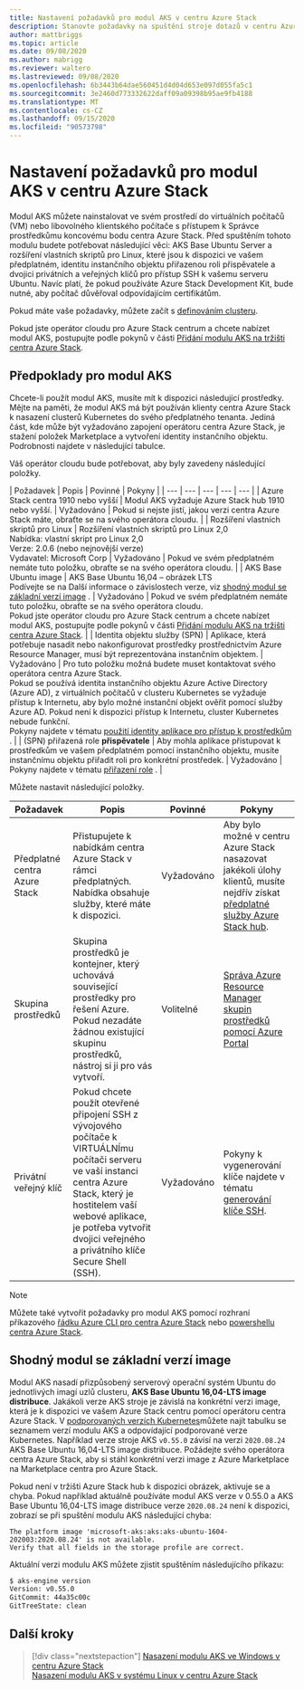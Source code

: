 ```yaml
---
title: Nastavení požadavků pro modul AKS v centru Azure Stack
description: Stanovte požadavky na spuštění stroje dotazů v centru Azure Stack.
author: mattbriggs
ms.topic: article
ms.date: 09/08/2020
ms.author: mabrigg
ms.reviewer: waltero
ms.lastreviewed: 09/08/2020
ms.openlocfilehash: 6b3443b64dae560451d4d04d653e097d055fa5c1
ms.sourcegitcommit: 3e2460d773332622daff09a09398b95ae9fb4188
ms.translationtype: MT
ms.contentlocale: cs-CZ
ms.lasthandoff: 09/15/2020
ms.locfileid: "90573798"
---
```

# <a name="set-up-the-prerequisites-for-the-aks-engine-on-azure-stack-hub"></a>Nastavení požadavků pro modul AKS v centru Azure Stack

Modul AKS můžete nainstalovat ve svém prostředí do virtuálních počítačů (VM) nebo libovolného klientského počítače s přístupem k Správce prostředkůmu koncovému bodu centra Azure Stack. Před spuštěním tohoto modulu budete potřebovat následující věci: AKS Base Ubuntu Server a rozšíření vlastních skriptů pro Linux, které jsou k dispozici ve vašem předplatném, identitu instančního objektu přiřazenou roli přispěvatele a dvojici privátních a veřejných klíčů pro přístup SSH k vašemu serveru Ubuntu. Navíc platí, že pokud používáte Azure Stack Development Kit, bude nutné, aby počítač důvěřoval odpovídajícím certifikátům.

Pokud máte vaše požadavky, můžete začít s [definováním clusteru](azure-stack-kubernetes-aks-engine-deploy-cluster.md).

Pokud jste operátor cloudu pro Azure Stack centrum a chcete nabízet modul AKS, postupujte podle pokynů v části [Přidání modulu AKS na tržišti centra Azure Stack](../operator/azure-stack-aks-engine.md).

## <a name="prerequisites-for-the-aks-engine"></a>Předpoklady pro modul AKS

Chcete-li použít modul AKS, musíte mít k dispozici následující prostředky. Mějte na paměti, že modul AKS má být používán klienty centra Azure Stack k nasazení clusterů Kubernetes do svého předplatného tenanta. Jediná část, kde může být vyžadováno zapojení operátoru centra Azure Stack, je stažení položek Marketplace a vytvoření identity instančního objektu. Podrobnosti najdete v následující tabulce.

Váš operátor cloudu bude potřebovat, aby byly zavedeny následující položky.

| Požadavek | Popis | Povinné | Pokyny |
| --- | --- | --- | --- | --- |
| Azure Stack centra 1910 nebo vyšší | Modul AKS vyžaduje Azure Stack hub 1910 nebo vyšší. | Vyžadováno | Pokud si nejste jistí, jakou verzi centra Azure Stack máte, obraťte se na svého operátora cloudu. |
| Rozšíření vlastních skriptů pro Linux | Rozšíření vlastních skriptů pro Linux 2,0<br>Nabídka: vlastní skript pro Linux 2,0<br>Verze: 2.0.6 (nebo nejnovější verze)<br>Vydavatel: Microsoft Corp | Vyžadováno | Pokud ve svém předplatném nemáte tuto položku, obraťte se na svého operátora cloudu. |
| AKS Base Ubuntu image | AKS Base Ubuntu 16,04 – obrázek LTS<br>Podívejte se na Další informace o závislostech verze, viz [shodný modul se základní verzí image](#matching-engine-to-base-image-version) . | Vyžadováno | Pokud ve svém předplatném nemáte tuto položku, obraťte se na svého operátora cloudu.<br> Pokud jste operátor cloudu pro Azure Stack centrum a chcete nabízet modul AKS, postupujte podle pokynů v části [Přidání modulu AKS na tržišti centra Azure Stack](../operator/azure-stack-aks-engine.md). |
| Identita objektu služby (SPN) |  Aplikace, která potřebuje nasadit nebo nakonfigurovat prostředky prostřednictvím Azure Resource Manager, musí být reprezentována instančním objektem. | Vyžadováno | Pro tuto položku možná budete muset kontaktovat svého operátora centra Azure Stack.<br>Pokud se používá identita instančního objektu Azure Active Directory (Azure AD), z virtuálních počítačů v clusteru Kubernetes se vyžaduje přístup k Internetu, aby bylo možné instanční objekt ověřit pomocí služby Azure AD. Pokud není k dispozici přístup k Internetu, cluster Kubernetes nebude funkční.<br>Pokyny najdete v tématu [použití identity aplikace pro přístup k prostředkům](../operator/azure-stack-create-service-principals.md) . |
| (SPN) přiřazená role **přispěvatele** | Aby mohla aplikace přistupovat k prostředkům ve vašem předplatném pomocí instančního objektu, musíte instančnímu objektu přiřadit roli pro konkrétní prostředek. | Vyžadováno | Pokyny najdete v tématu [přiřazení role](../operator/azure-stack-create-service-principals.md#assign-a-role) . |


Můžete nastavit následující položky.

| Požadavek | Popis | Povinné | Pokyny |
| --- | --- | --- | --- |
| Předplatné centra Azure Stack | Přistupujete k nabídkám centra Azure Stack v rámci předplatných. Nabídka obsahuje služby, které máte k dispozici. | Vyžadováno | Aby bylo možné v centru Azure Stack nasazovat jakékoli úlohy klientů, musíte nejdřív získat [předplatné služby Azure Stack hub](./azure-stack-subscribe-services.md). |
| Skupina prostředků | Skupina prostředků je kontejner, který uchovává související prostředky pro řešení Azure. Pokud nezadáte žádnou existující skupinu prostředků, nástroj si ji pro vás vytvoří. | Volitelné | [Správa Azure Resource Manager skupin prostředků pomocí Azure Portal](/azure/azure-resource-manager/manage-resource-groups-portal) |
| Privátní veřejný klíč | Pokud chcete použít otevřené připojení SSH z vývojového počítače k VIRTUÁLNÍmu počítači serveru ve vaší instanci centra Azure Stack, který je hostitelem vaší webové aplikace, je potřeba vytvořit dvojici veřejného a privátního klíče Secure Shell (SSH). | Vyžadováno | Pokyny k vygenerování klíče najdete v tématu [generování klíče SSH](./azure-stack-dev-start-howto-ssh-public-key.md).|


> [!NOTE]  
> Můžete také vytvořit požadavky pro modul AKS pomocí rozhraní příkazového [řádku Azure CLI pro centra Azure Stack](./azure-stack-version-profiles-azurecli2.md) nebo [powershellu centra Azure Stack](../operator/azure-stack-powershell-install.md).

## <a name="matching-engine-to-base-image-version"></a>Shodný modul se základní verzí image

Modul AKS nasadí přizpůsobený serverový operační systém Ubuntu do jednotlivých imagí uzlů clusteru, **AKS Base Ubuntu 16,04-LTS image distribuce**. Jakákoli verze AKS stroje je závislá na konkrétní verzi image, která je k dispozici ve vašem Azure Stack centru pomocí operátoru centra Azure Stack. V [podporovaných verzích Kubernetes](https://github.com/Azure/aks-engine/blob/master/docs/topics/azure-stack.md#supported-aks-engine-versions)můžete najít tabulku se seznamem verzí modulu AKS a odpovídající podporované verze Kubernetes. Například verze stroje AKS `v0.55.0` závisí na verzi `2020.08.24` AKS Base Ubuntu 16,04-LTS image distribuce. Požádejte svého operátora centra Azure Stack, aby si stáhl konkrétní verzi image z Azure Marketplace na Marketplace centra pro Azure Stack.

Pokud není v tržišti Azure Stack hub k dispozici obrázek, aktivuje se a chyba. Pokud například aktuálně používáte modul AKS verze v 0.55.0 a AKS Base Ubuntu 16,04-LTS image distribuce verze `2020.08.24` není k dispozici, zobrazí se při spuštění modulu AKS následující chyba: 

```Text  
The platform image 'microsoft-aks:aks:aks-ubuntu-1604-202003:2020.08.24' is not available. 
Verify that all fields in the storage profile are correct.
```

Aktuální verzi modulu AKS můžete zjistit spuštěním následujícího příkazu:

```bash  
$ aks-engine version
Version: v0.55.0
GitCommit: 44a35c00c
GitTreeState: clean
```

## <a name="next-steps"></a>Další kroky

> [!div class="nextstepaction"]
> [Nasazení modulu AKS ve Windows v centru Azure Stack](azure-stack-kubernetes-aks-engine-deploy-windows.md)  
> [Nasazení modulu AKS v systému Linux v centru Azure Stack](azure-stack-kubernetes-aks-engine-deploy-linux.md)
